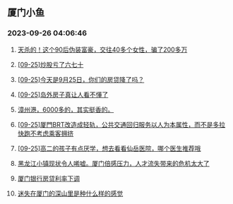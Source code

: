 ## 厦门小鱼 
### 2023-09-26 04:06:46

1. [天杀的！这个90后伪装富豪，交往40多个女性，骗了200多万](http://bbs.xmfish.com/read-htm-tid-18078785.html)

2. [[09-25]炒股亏了六七十](http://bbs.xmfish.com/read-htm-tid-18078697.html)

3. [[09-25]今天是9月25日，你们的房贷降了吗？](http://bbs.xmfish.com/read-htm-tid-18078703.html)

4. [[09-25]岛外房子真让人看不懂了](http://bbs.xmfish.com/read-htm-tid-18078729.html)

5. [漳州港，6000多的，其实挺香的。](http://bbs.xmfish.com/read-htm-tid-18078821.html)

6. [[09-25]厦門BRT改造成轻轨，公共交通回归服务以人为本属性，而不是多拉快跑不考虑乘客拥挤](http://bbs.xmfish.com/read-htm-tid-18078886.html)

7. [[09-25]高二的孩子有点厌学，想去看看仙岳医院，哪个医生推荐哦](http://bbs.xmfish.com/read-htm-tid-18078778.html)

8. [黑龙江小镇现状令人唏嘘。厦门倍感压力，人才流失带来的危机太大了](http://bbs.xmfish.com/read-htm-tid-18078860.html)

9. [厦门银行房贷利率下调](http://bbs.xmfish.com/read-htm-tid-18078773.html)

10. [迷失在厦门的深山里是种什么样的感觉](http://bbs.xmfish.com/read-htm-tid-18078856.html)

